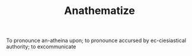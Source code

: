 ---
title: Anathematize
letter: A
permalink: "/definitions/anathematize.html"
body: To pronounce an-atheina upon; to pronounce accursed by ec-ciesiastical authority;
  to excommunicate
published_at: '2018-07-07'
layout: post
---